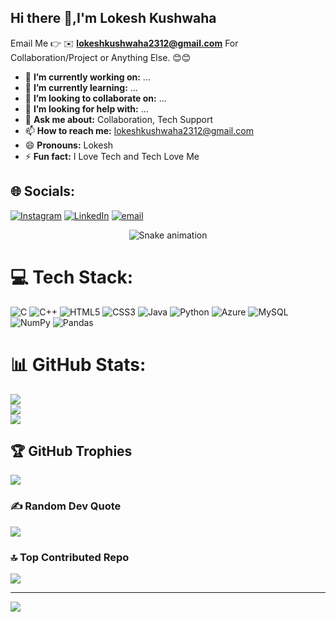 ## Hi there 👋,I'm Lokesh Kushwaha

Email Me 👉 ✉️ **lokeshkushwaha2312@gmail.com** For Collaboration/Project or Anything Else. 😊😊

- 🔭 **I’m currently working on:** ...
- 🌱 **I’m currently learning:** ...
- 👯 **I’m looking to collaborate on:** ...
- 🤔 **I’m looking for help with:** ...
- 💬 **Ask me about:** Collaboration, Tech Support
- 📫 **How to reach me:** lokeshkushwaha2312@gmail.com
- 😄 **Pronouns:** Lokesh
- ⚡ **Fun fact:** I Love Tech and Tech Love Me


## 🌐 Socials:
[![Instagram](https://img.shields.io/badge/Instagram-%23E4405F.svg?logo=Instagram&logoColor=white)](https://www.instagram.com/lokeshkushwaha2312?igsh=YWR1dHZlYWFwbGxv])
[![LinkedIn](https://img.shields.io/badge/LinkedIn-%230077B5.svg?logo=linkedin&logoColor=white)](https://linkedin.com/in/lokeshkushwaha2312@gmail)
[![email](https://img.shields.io/badge/Email-D14836?logo=gmail&logoColor=white)](mailto:lokeshkushwaha2312@gmail.com) 

<div align="center">
  <img src="https://profile-readme-generator.com/assets/snake.svg" alt="Snake animation" />
</div>


# 💻 Tech Stack:
![C](https://img.shields.io/badge/c-%2300599C.svg?style=for-the-badge&logo=c&logoColor=white) ![C++](https://img.shields.io/badge/c++-%2300599C.svg?style=for-the-badge&logo=c%2B%2B&logoColor=white) ![HTML5](https://img.shields.io/badge/html5-%23E34F26.svg?style=for-the-badge&logo=html5&logoColor=white) ![CSS3](https://img.shields.io/badge/css3-%231572B6.svg?style=for-the-badge&logo=css3&logoColor=white) ![Java](https://img.shields.io/badge/java-%23ED8B00.svg?style=for-the-badge&logo=openjdk&logoColor=white) ![Python](https://img.shields.io/badge/python-3670A0?style=for-the-badge&logo=python&logoColor=ffdd54) ![Azure](https://img.shields.io/badge/azure-%230072C6.svg?style=for-the-badge&logo=microsoftazure&logoColor=white) ![MySQL](https://img.shields.io/badge/mysql-4479A1.svg?style=for-the-badge&logo=mysql&logoColor=white) ![NumPy](https://img.shields.io/badge/numpy-%23013243.svg?style=for-the-badge&logo=numpy&logoColor=white) ![Pandas](https://img.shields.io/badge/pandas-%23150458.svg?style=for-the-badge&logo=pandas&logoColor=white)
# 📊 GitHub Stats:
![](https://github-readme-stats.vercel.app/api?username=krishna3691215&theme=dark&hide_border=false&include_all_commits=true&count_private=false)<br/>
![](https://nirzak-streak-stats.vercel.app/?user=krishna3691215&theme=dark&hide_border=false)<br/>
![](https://github-readme-stats.vercel.app/api/top-langs/?username=krishna3691215&theme=dark&hide_border=false&include_all_commits=true&count_private=false&layout=compact)

## 🏆 GitHub Trophies
![](https://github-profile-trophy.vercel.app/?username=krishna3691215&theme=radical&no-frame=false&no-bg=true&margin-w=4)

### ✍️ Random Dev Quote
![](https://quotes-github-readme.vercel.app/api?type=horizontal&theme=radical)

### 🔝 Top Contributed Repo
![](https://github-contributor-stats.vercel.app/api?username=krishna3691215&limit=5&theme=dark&combine_all_yearly_contributions=true)

---
[![](https://visitcount.itsvg.in/api?id=krishna3691215&icon=0&color=0)](https://visitcount.itsvg.in)

<!-- Proudly created with GPRM ( https://gprm.itsvg.in ) -->
